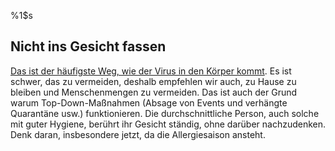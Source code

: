 %1$s
## Nicht ins Gesicht fassen

[Das ist der häufigste Weg, wie der Virus in den Körper kommt](https://www.cdc.gov/coronavirus/2019-ncov/about/transmission.html). Es ist schwer, das zu vermeiden, deshalb empfehlen wir auch, zu Hause zu bleiben und Menschenmengen zu vermeiden. Das ist auch der Grund warum Top-Down-Maßnahmen (Absage von Events und verhängte Quarantäne usw.) funktionieren. Die durchschnittliche Person, auch solche mit guter Hygiene, berührt ihr Gesicht ständig, ohne darüber nachzudenken. Denk daran, insbesondere jetzt, da die Allergiesaison ansteht.

